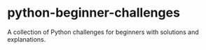 # python-beginner-challenges
A collection of Python challenges for beginners with solutions and explanations.

